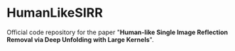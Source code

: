 # HumanLikeSIRR

Official code repository for the paper "**Human-like Single Image Reflection Removal via Deep Unfolding with Large Kernels**".
